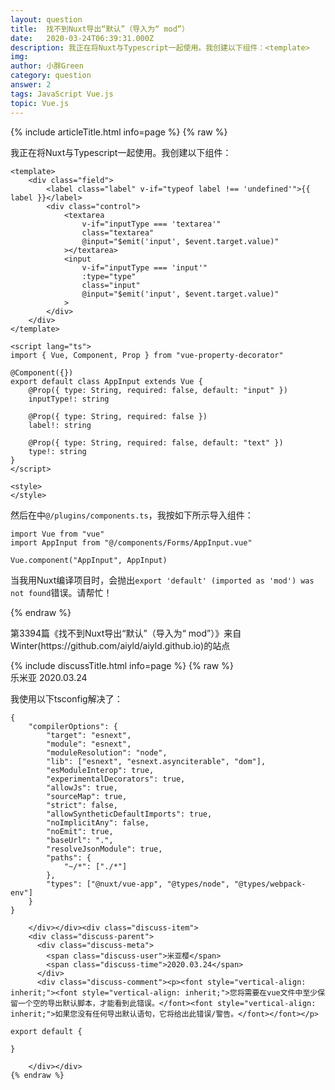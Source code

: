 ```yaml
---
layout: question
title:  找不到Nuxt导出“默认”（导入为“ mod”）
date:   2020-03-24T06:39:31.000Z
description: 我正在将Nuxt与Typescript一起使用。我创建以下组件：<template>    <div class="field">        ...
img: 
author: 小胖Green
category: question
answer: 2
tags: JavaScript Vue.js
topic: Vue.js
---
```

<div class="article-root">
  <div class="article">
    {% include articleTitle.html info=page %}
    {% raw %}
    <div class="article-content"><p><font style="vertical-align: inherit;"><font style="vertical-align: inherit;">我正在将Nuxt与Typescript一起使用。</font><font style="vertical-align: inherit;">我创建以下组件：</font></font></p>

<pre><code>&lt;template&gt;<font></font>
    &lt;div class="field"&gt;<font></font>
        &lt;label class="label" v-if="typeof label !== 'undefined'"&gt;{{ label }}&lt;/label&gt;<font></font>
        &lt;div class="control"&gt;<font></font>
            &lt;textarea<font></font>
                v-if="inputType === 'textarea'"<font></font>
                class="textarea"<font></font>
                @input="$emit('input', $event.target.value)"<font></font>
            &gt;&lt;/textarea&gt;<font></font>
            &lt;input<font></font>
                v-if="inputType === 'input'"<font></font>
                :type="type"<font></font>
                class="input"<font></font>
                @input="$emit('input', $event.target.value)"<font></font>
            &gt;<font></font>
        &lt;/div&gt;<font></font>
    &lt;/div&gt;<font></font>
&lt;/template&gt;<font></font>
<font></font>
&lt;script lang="ts"&gt;<font></font>
import { Vue, Component, Prop } from "vue-property-decorator"<font></font>
<font></font>
@Component({})<font></font>
export default class AppInput extends Vue {<font></font>
    @Prop({ type: String, required: false, default: "input" })<font></font>
    inputType!: string<font></font>
<font></font>
    @Prop({ type: String, required: false })<font></font>
    label!: string<font></font>
<font></font>
    @Prop({ type: String, required: false, default: "text" })<font></font>
    type!: string<font></font>
}<font></font>
&lt;/script&gt;<font></font>
<font></font>
&lt;style&gt;<font></font>
&lt;/style&gt;<font></font>
</code></pre>

<p><font style="vertical-align: inherit;"><font style="vertical-align: inherit;">然后在中</font></font><code>@/plugins/components.ts</code><font style="vertical-align: inherit;"><font style="vertical-align: inherit;">，我按如下所示导入组件：</font></font></p>

<pre><code>import Vue from "vue"<font></font>
import AppInput from "@/components/Forms/AppInput.vue"<font></font>
<font></font>
Vue.component("AppInput", AppInput)<font></font>
</code></pre>

<p><font style="vertical-align: inherit;"><font style="vertical-align: inherit;">当我用Nuxt编译项目时，会抛出</font></font><code>export 'default' (imported as 'mod') was not found</code><font style="vertical-align: inherit;"><font style="vertical-align: inherit;">错误。</font><font style="vertical-align: inherit;">请帮忙！</font></font></p></div>
    {% endraw %}
  </div>
  <p class="winter_mark">第3394篇《找不到Nuxt导出“默认”（导入为“ mod”）》来自Winter(https://github.com/aiyld/aiyld.github.io)的站点</p>
  <div class="discuss-wrapper">
    {% include discussTitle.html info=page %}
    {% raw %}
    <div class="discuss-item">
        <div class="discuss-parent">
          <div class="discuss-meta">
            <span class="discuss-user">乐米亚</span>
            <span class="discuss-time">2020.03.24</span>
          </div>
          <div class="discuss-comment"><p><font style="vertical-align: inherit;"><font style="vertical-align: inherit;">我使用以下tsconfig解决了：</font></font></p>

<pre><code>{<font></font>
    "compilerOptions": {<font></font>
        "target": "esnext",<font></font>
        "module": "esnext",<font></font>
        "moduleResolution": "node",<font></font>
        "lib": ["esnext", "esnext.asynciterable", "dom"],<font></font>
        "esModuleInterop": true,<font></font>
        "experimentalDecorators": true,<font></font>
        "allowJs": true,<font></font>
        "sourceMap": true,<font></font>
        "strict": false,<font></font>
        "allowSyntheticDefaultImports": true,<font></font>
        "noImplicitAny": false,<font></font>
        "noEmit": true,<font></font>
        "baseUrl": ".",<font></font>
        "resolveJsonModule": true,<font></font>
        "paths": {<font></font>
            "~/*": ["./*"]<font></font>
        },<font></font>
        "types": ["@nuxt/vue-app", "@types/node", "@types/webpack-env"]<font></font>
    }<font></font>
}<font></font>
</code></pre></div>
        </div></div><div class="discuss-item">
        <div class="discuss-parent">
          <div class="discuss-meta">
            <span class="discuss-user">米亚樱</span>
            <span class="discuss-time">2020.03.24</span>
          </div>
          <div class="discuss-comment"><p><font style="vertical-align: inherit;"><font style="vertical-align: inherit;">您将需要在vue文件中至少保留一个空的导出默认脚本，才能看到此错误。</font><font style="vertical-align: inherit;">如果您没有任何导出默认语句，它将给出此错误/警告。</font></font></p>

<pre><code>export default {<font></font>
<font></font>
}<font></font>
</code></pre></div>
        </div></div>
    {% endraw %}
  </div>
<div>
